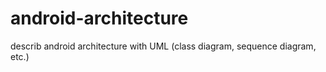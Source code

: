android-architecture
====================

describ android architecture with UML (class diagram, sequence diagram, etc.)